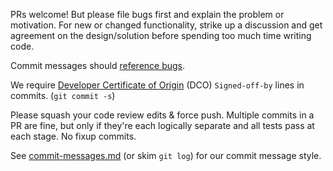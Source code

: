 PRs welcome! But please file bugs first and explain the problem or
motivation. For new or changed functionality, strike up a discussion
and get agreement on the design/solution before spending too much time writing
code.

Commit messages should [reference
bugs](https://docs.github.com/en/github/writing-on-github/autolinked-references-and-urls).

We require [Developer Certificate of
Origin](https://en.wikipedia.org/wiki/Developer_Certificate_of_Origin) (DCO)
`Signed-off-by` lines in commits. (`git commit -s`)

Please squash your code review edits & force push. Multiple commits in
a PR are fine, but only if they're each logically separate and all tests pass
at each stage. No fixup commits.

See [commit-messages.md](../docs/commit-messages.md) (or skim `git log`) for our commit message style.
